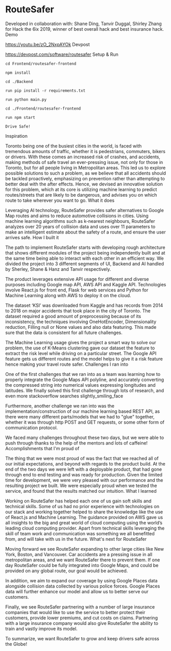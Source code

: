 # RouteSafer

Developed in collaboration with: Shane Ding, Tanvir Duggal, Shirley Zhang for Hack the 6ix 2019, winner of best overall hack and best insurance hack.
Demo

https://youtu.be/zO_2NxpAYOk
Devpost

https://devpost.com/software/routesafer
Setup & Run

    cd Frontend/routesafer-frontend

    npm install

    cd ./Backend

    run pip install -r requirements.txt

    run python main.py

    cd ./Frontend/routesafer-frontend

    run npm start

    Drive Safe!

Inspiration

Toronto being one of the busiest cities in the world, is faced with tremendous amounts of traffic, whether it is pedestrians, commuters, bikers or drivers. With these comes an increased risk of crashes, and accidents, making methods of safe travel an ever-pressing issue, not only for those in Toronto, but for all people living in Metropolitan areas. This led us to explore possible solutions to such a problem, as we believe that all accidents should be tackled proactively, emphasizing on prevention rather than attempting to better deal with the after effects. Hence, we devised an innovative solution for this problem, which at its core is utilizing machine learning to predict routes/streets that are likely to be dangerous, and advises you on which route to take wherever you want to go.
What it does

Leveraging AI technology, RouteSafer provides safer alternatives to Google Map routes and aims to reduce automotive collisions in cities. Using machine learning algorithms such as k-nearest neighbours, RouteSafer analyzes over 20 years of collision data and uses over 11 parameters to make an intelligent estimate about the safety of a route, and ensure the user arrives safe.
How I built it

The path to implement RouteSafer starts with developing rough architecture that shows different modules of the project being independently built and at the same time being able to interact with each other in an efficient way. We divided the project into 3 different segments of UI, Backend and AI handled by Sherley, Shane & Hanz and Tanvir respectively.

The product leverages extensive API usage for different and diverse purposes including Google map API, AWS API and Kaggle API. Technologies involve React.js for front end, Flask for web services and Python for Machine Learning along with AWS to deploy it on the cloud.

The dataset ‘KSI’ was downloaded from Kaggle and has records from 2014 to 2018 on major accidents that took place in the city of Toronto. The dataset required a good amount of preprocessing because of its inconsistency, the techniques involving OneHotEncoder, Dimensionality reduction, Filling null or None values and also data featuring. This made sure that the data is consistent for all future challenges.

The Machine Learning usage gives the project a smart way to solve our problem, the use of K-Means clustering gave our dataset the feature to extract the risk level while driving on a particular street. The Google API feature gets us different routes and the model helps to give it a risk feature hence making your travel route safer.
Challenges I ran into

One of the first challenges that we ran into as a team was learning how to properly integrate the Google Maps API polyline, and accurately converting the compressed string into numerical values expressing longitudes and latitudes. We finally solved this first challenge through lots of research, and even more stackoverflow searches slightly_smiling_face

Furthermore, another challenge we ran into was the implementation/construction of our machine learning based REST API, as there were many different parts/models that we had to "glue" together, whether it was through http POST and GET requests, or some other form of communication protocol.

We faced many challenges throughout these two days, but we were able to push through thanks to the help of the mentors and lots of caffeine!
Accomplishments that I'm proud of

The thing that we were most proud of was the fact that we reached all of our initial expectations, and beyond with regards to the product build. At the end of the two days we were left with a deployable product, that had gone through end to end testing and was ready for production. Given the limited time for development, we were very pleased with our performance and the resulting project we built. We were especially proud when we tested the service, and found that the results matched our intuition.
What I learned

Working on RouteSafer has helped each one of us gain soft skills and technical skills. Some of us had no prior experience with technologies on our stack and working together helped to share the knowledge like the use of React.js and Machine Learning. The guidance provided on AWS gave us all insights to the big and great world of cloud computing using the world’s leading cloud computing provider. Apart from technical skills leveraging the skill of team work and communication was something we all benefitted from, and will take with us in the future.
What's next for RouteSafer

Moving forward we see RouteSafer expanding to other large cities like New York, Boston, and Vancouver. Car accidents are a pressing issue in all metropolitan areas, and we want RouteSafer there to prevent them. If one day RouteSafer could be fully integrated into Google Maps, and could be provided on any global route, our goal would be achieved.

In addition, we aim to expand our coverage by using Google Places data alongside collision data collected by various police forces. Google Places data will further enhance our model and allow us to better serve our customers.

Finally, we see RouteSafer partnering with a number of large insurance companies that would like to use the service to better protect their customers, provide lower premiums, and cut costs on claims. Partnering with a large insurance company would also give RouteSafer the ability to train and vastly improve its model.

To summarize, we want RouteSafer to grow and keep drivers safe across the Globe!
